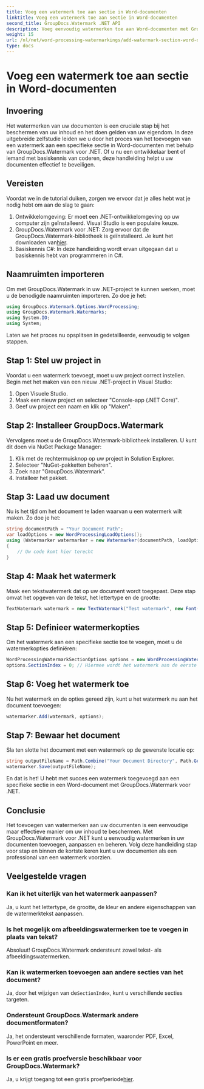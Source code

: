 ```yaml
---
title: Voeg een watermerk toe aan sectie in Word-documenten
linktitle: Voeg een watermerk toe aan sectie in Word-documenten
second_title: GroupDocs.Watermark .NET API
description: Voeg eenvoudig watermerken toe aan Word-documenten met GroupDocs.Watermark voor .NET. Bescherm uw inhoud met deze eenvoudige handleiding.
weight: 15
url: /nl/net/word-processing-watermarkings/add-watermark-section-word-docs/
type: docs
---
```

# Voeg een watermerk toe aan sectie in Word-documenten

## Invoering
Het watermerken van uw documenten is een cruciale stap bij het beschermen van uw inhoud en het doen gelden van uw eigendom. In deze uitgebreide zelfstudie leiden we u door het proces van het toevoegen van een watermerk aan een specifieke sectie in Word-documenten met behulp van GroupDocs.Watermark voor .NET. Of u nu een ontwikkelaar bent of iemand met basiskennis van coderen, deze handleiding helpt u uw documenten effectief te beveiligen.
## Vereisten
Voordat we in de tutorial duiken, zorgen we ervoor dat je alles hebt wat je nodig hebt om aan de slag te gaan:
1. Ontwikkelomgeving: Er moet een .NET-ontwikkelomgeving op uw computer zijn geïnstalleerd. Visual Studio is een populaire keuze.
2.  GroupDocs.Watermark voor .NET: Zorg ervoor dat de GroupDocs.Watermark-bibliotheek is geïnstalleerd. Je kunt het downloaden van[hier](https://releases.groupdocs.com/Watermark/net/).
3. Basiskennis C#: In deze handleiding wordt ervan uitgegaan dat u basiskennis hebt van programmeren in C#.
## Naamruimten importeren
Om met GroupDocs.Watermark in uw .NET-project te kunnen werken, moet u de benodigde naamruimten importeren. Zo doe je het:
```csharp
using GroupDocs.Watermark.Options.WordProcessing;
using GroupDocs.Watermark.Watermarks;
using System.IO;
using System;
```
Laten we het proces nu opsplitsen in gedetailleerde, eenvoudig te volgen stappen.
## Stap 1: Stel uw project in
Voordat u een watermerk toevoegt, moet u uw project correct instellen. Begin met het maken van een nieuw .NET-project in Visual Studio:
1. Open Visuele Studio.
2. Maak een nieuw project en selecteer "Console-app (.NET Core)".
3. Geef uw project een naam en klik op "Maken".
## Stap 2: Installeer GroupDocs.Watermark
Vervolgens moet u de GroupDocs.Watermark-bibliotheek installeren. U kunt dit doen via NuGet Package Manager:
1. Klik met de rechtermuisknop op uw project in Solution Explorer.
2. Selecteer "NuGet-pakketten beheren".
3. Zoek naar "GroupDocs.Watermark".
4. Installeer het pakket.
## Stap 3: Laad uw document
Nu is het tijd om het document te laden waarvan u een watermerk wilt maken. Zo doe je het:
```csharp
string documentPath = "Your Document Path";
var loadOptions = new WordProcessingLoadOptions();
using (Watermarker watermarker = new Watermarker(documentPath, loadOptions))
{
    // Uw code komt hier terecht
}
```
## Stap 4: Maak het watermerk
Maak een tekstwatermerk dat op uw document wordt toegepast. Deze stap omvat het opgeven van de tekst, het lettertype en de grootte:
```csharp
TextWatermark watermark = new TextWatermark("Test watermark", new Font("Arial", 19));
```
## Stap 5: Definieer watermerkopties
Om het watermerk aan een specifieke sectie toe te voegen, moet u de watermerkopties definiëren:
```csharp
WordProcessingWatermarkSectionOptions options = new WordProcessingWatermarkSectionOptions();
options.SectionIndex = 0; // Hiermee wordt het watermerk aan de eerste sectie toegevoegd
```
## Stap 6: Voeg het watermerk toe
Nu het watermerk en de opties gereed zijn, kunt u het watermerk nu aan het document toevoegen:
```csharp
watermarker.Add(watermark, options);
```
## Stap 7: Bewaar het document
Sla ten slotte het document met een watermerk op de gewenste locatie op:
```csharp
string outputFileName = Path.Combine("Your Document Directory", Path.GetFileName(documentPath));
watermarker.Save(outputFileName);
```
En dat is het! U hebt met succes een watermerk toegevoegd aan een specifieke sectie in een Word-document met GroupDocs.Watermark voor .NET.
## Conclusie
Het toevoegen van watermerken aan uw documenten is een eenvoudige maar effectieve manier om uw inhoud te beschermen. Met GroupDocs.Watermark voor .NET kunt u eenvoudig watermerken in uw documenten toevoegen, aanpassen en beheren. Volg deze handleiding stap voor stap en binnen de kortste keren kunt u uw documenten als een professional van een watermerk voorzien.
## Veelgestelde vragen
### Kan ik het uiterlijk van het watermerk aanpassen?
Ja, u kunt het lettertype, de grootte, de kleur en andere eigenschappen van de watermerktekst aanpassen.
### Is het mogelijk om afbeeldingswatermerken toe te voegen in plaats van tekst?
Absoluut! GroupDocs.Watermark ondersteunt zowel tekst- als afbeeldingswatermerken.
### Kan ik watermerken toevoegen aan andere secties van het document?
 Ja, door het wijzigen van de`SectionIndex`, kunt u verschillende secties targeten.
### Ondersteunt GroupDocs.Watermark andere documentformaten?
Ja, het ondersteunt verschillende formaten, waaronder PDF, Excel, PowerPoint en meer.
### Is er een gratis proefversie beschikbaar voor GroupDocs.Watermark?
 Ja, u krijgt toegang tot een gratis proefperiode[hier](https://releases.groupdocs.com/).